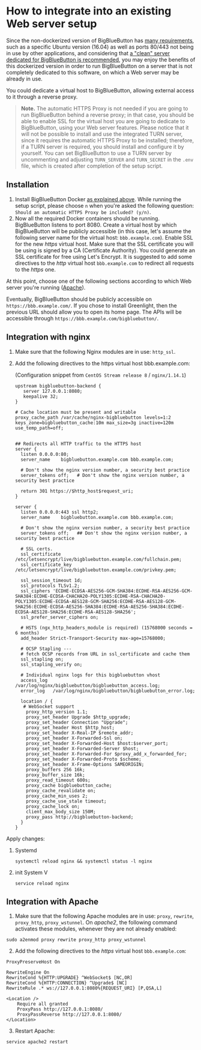 # How to integrate into an existing Web server setup

Since the non-dockerized version of BigBlueButton has [many requirements](https://docs.bigbluebutton.org/2.2/install.html#minimum-server-requirements), such as a specific Ubuntu version (16.04) as well as ports 80/443 not being in use by other applications, and considering that [a "clean" server dedicated for BigBlueButton is recommended](https://docs.bigbluebutton.org/2.2/install.html#before-you-install), you may enjoy the benefits of this dockerized version in order to run BigBlueButton on a server that is not completely dedicated to this software, on which a Web server may be already in use.

You could dedicate a virtual host to BigBlueButton, allowing external access to it through a reverse proxy.

> **Note.** The automatic HTTPS Proxy is not needed if you are going to run BigBlueButton behind a reverse proxy; in that case, you should be able to enable SSL for the virtual host you are going to dedicate to BigBlueButton, using your Web server features. Please notice that it will not be possible to install and use the integrated TURN server, since it requires the automatic HTTPS Proxy to be installed; therefore, if a TURN server is required, you should install and configure it by yourself. You can set BigBlueButton to use a TURN server by uncommenting and adjusting `TURN_SERVER` and `TURN_SECRET` in the `.env` file, which is created after completion of the setup script.

## Installation
1. Install BigBlueButton Docker [as explained above](#install). While running the setup script, please choose `n` when you're asked the following question: `Should an automatic HTTPS Proxy be included? (y/n)`.
2. Now all the required Docker containers should be running. BigBlueButton listens to port 8080. Create a virtual host by which BigBlueButton will be publicly accessible (in this case, let's assume the following server name for the virtual host: `bbb.example.com`). Enable SSL for the new _https_ virtual host. Make sure that the SSL certificate you will be using is signed by a CA (Certificate Authority). You could generate an SSL certificate for free using Let's Encrypt. It is suggested to add some directives to the _http_ virtual host `bbb.example.com` to redirect all requests to the _https_ one.

At this point, choose one of the following sections according to which Web server you're running ([Apache](#integration-with-apache)).

Eventually, BigBlueButton should be publicly accessible on `https://bbb.example.com/`. If you chose to install Greenlight, then the previous URL should allow you to open its home page. The APIs will be accessible through `https://bbb.example.com/bigbluebutton/`.

## Integration with nginx

1. Make sure that the following Nginx modules are in use: `http_ssl`.

2. Add the following directives to the https virtual host bbb.example.com:

   (Configuration snippet from `CentOS Stream release 8` / `nginx/1.14.1`)

	```
	upstream bigbluebutton-backend {
	   server 127.0.0.1:8080;
	   keepalive 32;
	}
	
	# Cache location must be present and writable
	proxy_cache_path /var/cache/nginx-bigbluebutton levels=1:2 keys_zone=bigbluebutton_cache:10m max_size=3g inactive=120m use_temp_path=off;
	
	
	## Redirects all HTTP traffic to the HTTPS host
	server {
	  listen 0.0.0.0:80;
	  server_name    bigbluebutton.example.com bbb.example.com;
	
	  # Don't show the nginx version number, a security best practice
	  server_tokens off;   # Don't show the nginx version number, a security best practice
	
	  return 301 https://$http_host$request_uri;
	}
	
	server {
	  listen 0.0.0.0:443 ssl http2;
	  server_name    bigbluebutton.example.com bbb.example.com;
	
	  # Don't show the nginx version number, a security best practice
	  server_tokens off;   ## Don't show the nginx version number, a security best practice
	
	  # SSL certs.
	  ssl_certificate     /etc/letsencrypt/live/bigbluebutton.example.com/fullchain.pem;
	  ssl_certificate_key /etc/letsencrypt/live/bigbluebutton.example.com/privkey.pem;
	
	  ssl_session_timeout 1d;
	  ssl_protocols TLSv1.2;
	  ssl_ciphers 'ECDHE-ECDSA-AES256-GCM-SHA384:ECDHE-RSA-AES256-GCM-SHA384:ECDHE-ECDSA-CHACHA20-POLY1305:ECDHE-RSA-CHACHA20-POLY1305:ECDHE-ECDSA-AES128-GCM-SHA256:ECDHE-RSA-AES128-GCM-SHA256:ECDHE-ECDSA-AES256-SHA384:ECDHE-RSA-AES256-SHA384:ECDHE-ECDSA-AES128-SHA256:ECDHE-RSA-AES128-SHA256';
	  ssl_prefer_server_ciphers on;
	
	  # HSTS (ngx_http_headers_module is required) (15768000 seconds = 6 months)
	  add_header Strict-Transport-Security max-age=15768000;
	
	  # OCSP Stapling ---
	  # fetch OCSP records from URL in ssl_certificate and cache them
	  ssl_stapling on;
	  ssl_stapling_verify on;
	
	  # Individual nginx logs for this bigbluebutton vhost
	  access_log  /var/log/nginx/bigbluebutton/bigbluebutton_access.log;
	  error_log   /var/log/nginx/bigbluebutton/bigbluebutton_error.log;
	
	  location / {
       # WebSocket support
	    proxy_http_version 1.1;
	    proxy_set_header Upgrade $http_upgrade;
	    proxy_set_header Connection "Upgrade";
	    proxy_set_header Host $http_host;
	    proxy_set_header X-Real-IP $remote_addr;
	    proxy_set_header X-Forwarded-Ssl on;
	    proxy_set_header X-Forwarded-Host $host:$server_port;
	    proxy_set_header X-Forwarded-Server $host;
	    proxy_set_header X-Forwarded-For $proxy_add_x_forwarded_for;
	    proxy_set_header X-Forwarded-Proto $scheme;
	    proxy_set_header X-Frame-Options SAMEORIGIN;
	    proxy_buffers 256 16k;
	    proxy_buffer_size 16k;
	    proxy_read_timeout 600s;
	    proxy_cache bigbluebutton_cache;
	    proxy_cache_revalidate on;
	    proxy_cache_min_uses 2;
	    proxy_cache_use_stale timeout;
	    proxy_cache_lock on;
	    client_max_body_size 150M;
	    proxy_pass http://bigbluebutton-backend;
	  }
	}
	```

Apply changes:

1. Systemd

	```shell
	systemctl reload nginx && systemctl status -l nginx
	```

2. init System V
	
	```shell
	service reload nginx
	```

## Integration with Apache
1. Make sure that the following Apache modules are in use: `proxy`, `rewrite`, `proxy_http`, `proxy_wstunnel`. On _apache2_, the following command activates these modules,  whenever they are not already enabled:
```
sudo a2enmod proxy rewrite proxy_http proxy_wstunnel
```
2. Add the following directives to the _https_ virtual host `bbb.example.com`:
```
ProxyPreserveHost On

RewriteEngine On
RewriteCond %{HTTP:UPGRADE} ^WebSocket$ [NC,OR]
RewriteCond %{HTTP:CONNECTION} ^Upgrade$ [NC]
RewriteRule .* ws://127.0.0.1:8080%{REQUEST_URI} [P,QSA,L]

<Location />
	Require all granted
	ProxyPass http://127.0.0.1:8080/
	ProxyPassReverse http://127.0.0.1:8080/
</Location>
```
3. Restart Apache:
```
service apache2 restart
```
